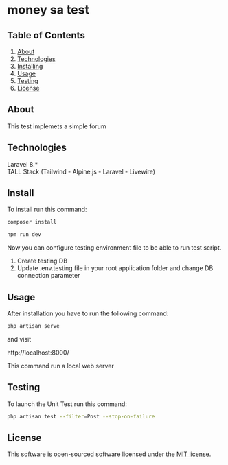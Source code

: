 # money sa test
 

## Table of Contents
1.  [About](#about)
2.  [Technologies](#technologies)
3.  [Installing](#installing)
4.  [Usage](#usage)
5.  [Testing](#testing)
6.  [License](#license)

## About

This test implemets a simple forum

## Technologies

Laravel 8.*<br>
TALL Stack (Tailwind - Alpine.js - Laravel - Livewire)


## Install

To install run this command:

```bash
composer install
```

```bash
npm run dev
```

Now you can configure testing environment file to be able to run test script.

1. Create testing DB<br>
2. Update .env.testing file in your root application folder and change DB connection parameter</li>

## Usage
After installation you have to run the following command:<br>

```bash
php artisan serve
```
and visit

http://localhost:8000/

This command run a local web server

## Testing

To launch the Unit Test run this command:
```bash
php artisan test --filter=Post --stop-on-failure
```

## License

This software is open-sourced software licensed under the [MIT license](https://opensource.org/licenses/MIT).

